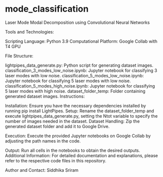 # mode_classification

Laser Mode Modal Decomposition using Convolutional Neural Networks


Tools and Technologies:

  Scripting Language: Python 3.9
  Computational Platform: Google Collab with T4 GPU

File Structure:

lightpipes_data_generate.py: Python script for generating dataset images. 
classification_3_modes_low_noise.ipynb: Jupyter notebook for classifying 3 laser modes with low noise.
classification_5_modes_low_noise.ipynb: Jupyter notebook for classifying 5 laser modes with low noise.
classification_5_modes_high_noise.ipynb: Jupyter notebook for classifying 5 laser modes with high noise.
dataset_folder_temp: Folder containing generated dataset images.
Instructions:

Installation: Ensure you have the necessary dependencies installed by running pip install LightPipes.
Setup: Rename the dataset_folder_temp and execute lightpipes_data_generate.py, setting the Ntot variable to specify the number of images needed in the dataset.
Dataset Handling: Zip the generated dataset folder and add it to Google Drive.

Execution: Execute the provided Jupyter notebooks on Google Collab by adjusting the path names in the code.

Output: Run all cells in the notebooks to obtain the desired outputs.
Additional Information:
For detailed documentation and explanations, please refer to the respective code files in this repository.

Author and Contact:
Siddhika Sriram 
